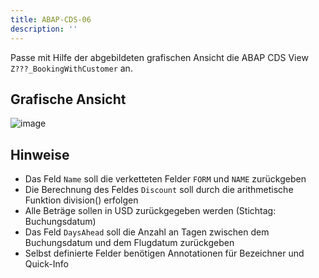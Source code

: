 ```yaml
---
title: ABAP-CDS-06
description: ''
---
```


Passe mit Hilfe der abgebildeten grafischen Ansicht die ABAP CDS View `Z???_BookingWithCustomer` an.

## Grafische Ansicht
![image](https://user-images.githubusercontent.com/47243617/204781259-a3d62299-beac-4ee6-9259-c834d01c91e5.png)

## Hinweise
- Das Feld `Name` soll die verketteten Felder `FORM` und `NAME` zurückgeben
- Die Berechnung des Feldes `Discount` soll durch die arithmetische Funktion division() erfolgen
- Alle Beträge sollen in USD zurückgegeben werden (Stichtag: Buchungsdatum)
- Das Feld `DaysAhead` soll die Anzahl an Tagen zwischen dem Buchungsdatum und dem Flugdatum zurückgeben
- Selbst definierte Felder benötigen Annotationen für Bezeichner und Quick-Info
